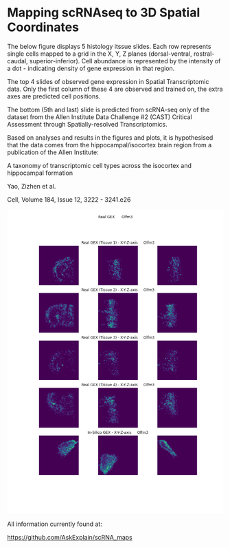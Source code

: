 # Mapping scRNAseq to 3D Spatial Coordinates

The below figure displays 5 histology itssue slides. Each row represents single cells mapped to a grid in the X, Y, Z planes (dorsal-ventral, rostral-caudal, superior-inferior). Cell abundance is represented by the intensity of a dot - indicating density of gene expression in that region.

The top 4 slides of observed gene expression in Spatial Transcriptomic data. Only the first column of these 4 are observed and trained on, the extra axes are predicted cell positions. 

The bottom (5th and last) slide is predicted from scRNA-seq only of the dataset from the Allen Institute Data Challenge #2 (CAST) Critical Assessment through Spatially-resolved Transcriptomics. 

Based on analyses and results in the figures and plots, it is hypothesised that the data comes from the hippocampal/isocortex brain region from a publication of the Allen Institute:

A taxonomy of transcriptomic cell types across the isocortex and hippocampal formation

Yao, Zizhen et al.

Cell, Volume 184, Issue 12, 3222 - 3241.e26



![](https://raw.githubusercontent.com/AskExplain/scRNA_maps/main/scMaps/mouse___Olfm3.png)



All information currently found at:

https://github.com/AskExplain/scRNA_maps

